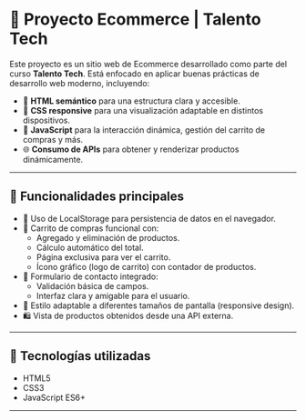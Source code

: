 # 🛒 Proyecto Ecommerce | Talento Tech

Este proyecto es un sitio web de Ecommerce desarrollado como parte del curso **Talento Tech**. Está enfocado en aplicar buenas prácticas de desarrollo web moderno, incluyendo:

- 🔧 **HTML semántico** para una estructura clara y accesible.
- 🎨 **CSS responsive** para una visualización adaptable en distintos dispositivos.
- 🧠 **JavaScript** para la interacción dinámica, gestión del carrito de compras y más.
- 🌐 **Consumo de APIs** para obtener y renderizar productos dinámicamente.

---

## 🚀 Funcionalidades principales

- 💾 Uso de LocalStorage para persistencia de datos en el navegador.
- 🛒 Carrito de compras funcional con:
  - Agregado y eliminación de productos.
  - Cálculo automático del total.
  - Página exclusiva para ver el carrito.
  - Ícono gráfico (logo de carrito) con contador de productos.
- 📩 Formulario de contacto integrado:
  - Validación básica de campos.
  - Interfaz clara y amigable para el usuario.
- 📱 Estilo adaptable a diferentes tamaños de pantalla (responsive design).
- 🛍️ Vista de productos obtenidos desde una API externa.

---

## 🧩 Tecnologías utilizadas

- HTML5  
- CSS3  
- JavaScript ES6+  

---